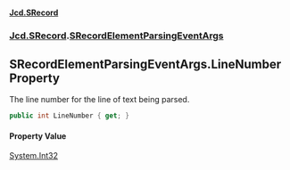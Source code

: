 #### [Jcd.SRecord](index.md 'index')
### [Jcd.SRecord](Jcd.SRecord.md 'Jcd.SRecord').[SRecordElementParsingEventArgs](Jcd.SRecord.SRecordElementParsingEventArgs.md 'Jcd.SRecord.SRecordElementParsingEventArgs')

## SRecordElementParsingEventArgs.LineNumber Property

The line number for the line of text being parsed.

```csharp
public int LineNumber { get; }
```

#### Property Value
[System.Int32](https://docs.microsoft.com/en-us/dotnet/api/System.Int32 'System.Int32')